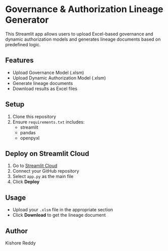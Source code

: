 # Governance & Authorization Lineage Generator

This Streamlit app allows users to upload Excel-based governance and dynamic authorization models and generates lineage documents based on predefined logic.

## Features

- Upload Governance Model (.xlsm)
- Upload Dynamic Authorization Model (.xlsm)
- Generate lineage documents
- Download results as Excel files

## Setup

1. Clone this repository
2. Ensure `requirements.txt` includes:
   - streamlit
   - pandas
   - openpyxl

## Deploy on Streamlit Cloud

1. Go to [Streamlit Cloud](https://streamlit.io/cloud)
2. Connect your GitHub repository
3. Select `app.py` as the main file
4. Click **Deploy**

## Usage

- Upload your `.xlsm` file in the appropriate section
- Click **Download** to get the lineage document

## Author

Kishore Reddy
